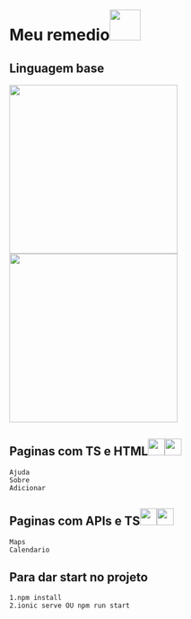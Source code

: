 # Meu remedio<img height="55" src="https://cdn.pixabay.com/photo/2018/06/24/17/34/medical-3495036_960_720.png"/> 

## Linguagem base
   <img src="https://blog.hariken.co/wp-content/uploads/2019/03/angularjs-logo.png" width="300" height="300"/><img src="https://icons-for-free.com/iconfiles/png/512/development+framework+htm+hybrid+ionic+icon-1320165724223319441.png" width="300" height="300"/>


## Paginas com TS e HTML<img src="https://cdn.worldvectorlogo.com/logos/typescript.svg" width="30" height="30"/><img src="https://encrypted-tbn0.gstatic.com/images?q=tbn:ANd9GcSMRk3g9oapUnqAvZHc_zbRyHirzDKkBX-G3_nVEcPOE46ZBtrSvVL9eu8kC8EgFRMjgIE&usqp=CAU" width="30" height="30"/>
    Ajuda
    Sobre
    Adicionar

## Paginas com APIs e TS<img src="https://cdn.pixabay.com/photo/2015/12/11/11/43/google-1088004_960_720.png" width="30" height="30" /><img src="https://cdn.worldvectorlogo.com/logos/typescript.svg" width="30" height="30"/>

    Maps
    Calendario

## Para dar start no projeto

    1.npm install
    2.ionic serve OU npm run start

